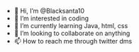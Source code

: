 - 👋 Hi, I’m @Blacksanta10
- 👀 I’m interested in coding
- 🌱 I’m currently learning Java, html, css
- 💞️ I’m looking to collaborate on anything
- 📫 How to reach me through twitter dms

<!---
Blacksanta10/Blacksanta10 is a ✨ special ✨ repository because its `README.md` (this file) appears on your GitHub profile.
You can click the Preview link to take a look at your changes.
--->
